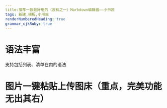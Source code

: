 ```yaml
---
title:推荐一款最好用的（没有之一）Markdown编辑器——小书匠
tags: 新建,模板,小书匠
renderNumberedHeading: true
grammar_cjkRuby: true
---
```



# 语法丰富
支持包括列表、清单在内的语法
# 图片一键粘贴上传图床（重点，完美功能无出其右）
